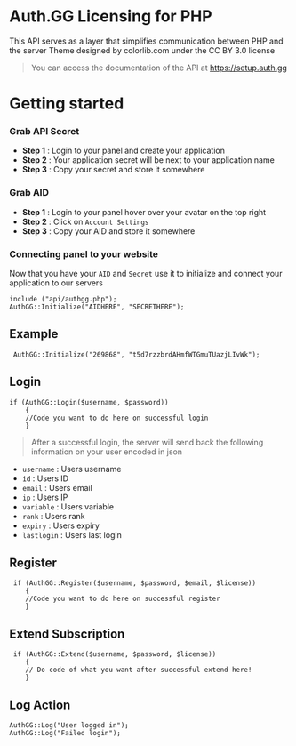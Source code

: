 # Auth.GG Licensing for PHP

This API serves as a layer that simplifies communication between PHP and the server
Theme designed by colorlib.com under the CC BY 3.0 license

> You can access the documentation of the API at https://setup.auth.gg

# Getting started

### Grab API Secret

* **Step 1** : Login to your panel and create your application
* **Step 2** : Your application secret will be next to your application name
* **Step 3** : Copy your secret and store it somewhere
### Grab AID
* **Step 1** : Login to your panel hover over your avatar on the top right
* **Step 2** : Click on ``Account Settings``
* **Step 3** : Copy your AID and store it somewhere

### Connecting panel to your website
Now that you have your ``AID`` and ``Secret`` use it to initialize and connect your application to our servers
```
include ("api/authgg.php");
AuthGG::Initialize("AIDHERE", "SECRETHERE");
```
## Example
```
 AuthGG::Initialize("269868", "t5d7rzzbrdAHmfWTGmuTUazjLIvWk");
```
## Login

```
if (AuthGG::Login($username, $password))
    {
    //Code you want to do here on successful login
    }
```
> After a successful login, the server will send back the following information on your user encoded in json
* ``username`` : Users username 
* ``id`` : Users ID
* ``email`` : Users email
* ``ip`` : Users IP
* ``variable`` : Users variable
* ``rank`` : Users rank
* ``expiry`` : Users expiry
* ``lastlogin`` : Users last login
## Register

```
 if (AuthGG::Register($username, $password, $email, $license))
    {
    //Code you want to do here on successful register
    }
```
## Extend Subscription
```
 if (AuthGG::Extend($username, $password, $license))
    {
    // Do code of what you want after successful extend here!
    }
```
## Log Action
```
AuthGG::Log("User logged in");
AuthGG::Log("Failed login");
```
